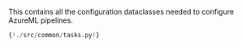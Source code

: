 This contains all the configuration dataclasses needed to configure AzureML pipelines.

```python
{!./src/common/tasks.py!}
```